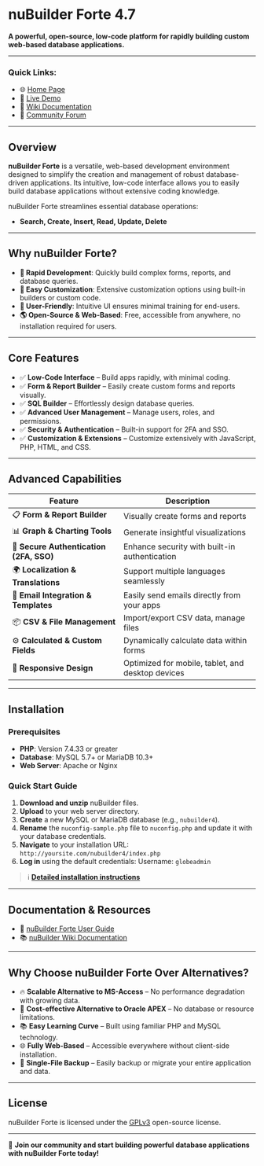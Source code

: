 # nuBuilder Forte 4.7

**A powerful, open-source, low-code platform for rapidly building custom web-based database applications.**

---

### Quick Links:

- 🌐 [Home Page](https://www.nubuilder.com)
- 🚀 [Live Demo](https://demo.nubuilder.cloud/)
- 📑 [Wiki Documentation](https://wiki.nubuilder.cloud)
- 💬 [Community Forum](https://forums.nubuilder.cloud/)

---

## Overview

**nuBuilder Forte** is a versatile, web-based development environment designed to simplify the creation and management of robust database-driven applications. Its intuitive, low-code interface allows you to easily build database applications without extensive coding knowledge.

nuBuilder Forte streamlines essential database operations:

- **Search, Create, Insert, Read, Update, Delete**

---

## Why nuBuilder Forte?

- **🚀 Rapid Development**: Quickly build complex forms, reports, and database queries.
- **🎨 Easy Customization**: Extensive customization options using built-in builders or custom code.
- **🙌 User-Friendly**: Intuitive UI ensures minimal training for end-users.
- **🌎 Open-Source & Web-Based**: Free, accessible from anywhere, no installation required for users.

---

## Core Features

- ✅ **Low-Code Interface** – Build apps rapidly, with minimal coding.
- ✅ **Form & Report Builder** – Easily create custom forms and reports visually.
- ✅ **SQL Builder** – Effortlessly design database queries.
- ✅ **Advanced User Management** – Manage users, roles, and permissions.
- ✅ **Security & Authentication** – Built-in support for 2FA and SSO.
- ✅ **Customization & Extensions** – Customize extensively with JavaScript, PHP, HTML, and CSS.

---

## Advanced Capabilities

| Feature                              | Description                                           |
| ------------------------------------ | ----------------------------------------------------- |
| 📋 **Form & Report Builder**         | Visually create forms and reports                     |
| 📊 **Graph & Charting Tools**        | Generate insightful visualizations                    |
| 🔐 **Secure Authentication (2FA, SSO)** | Enhance security with built-in authentication         |
| 🌍 **Localization & Translations**   | Support multiple languages seamlessly                 |
| 📧 **Email Integration & Templates** | Easily send emails directly from your apps            |
| 📦 **CSV & File Management**         | Import/export CSV data, manage files                  |
| ⚙️ **Calculated & Custom Fields**    | Dynamically calculate data within forms               |
| 📱 **Responsive Design**             | Optimized for mobile, tablet, and desktop devices     |

---

## Installation

### Prerequisites

- **PHP**: Version 7.4.33 or greater
- **Database**: MySQL 5.7+ or MariaDB 10.3+
- **Web Server**: Apache or Nginx

### Quick Start Guide

1. **Download and unzip** nuBuilder files.
2. **Upload** to your web server directory.
3. **Create** a new MySQL or MariaDB database (e.g., `nubuilder4`).
4. **Rename** the `nuconfig-sample.php` file to `nuconfig.php` and update it with your database credentials.
5. **Navigate** to your installation URL:
   `http://yoursite.com/nubuilder4/index.php`
6. **Log in** using the default credentials:
   Username: `globeadmin`

> ℹ️ **[Detailed installation instructions](https://wiki.nubuilder.cloud/index.php?title=Documentation)**

---

## Documentation & Resources

- 📖 [nuBuilder Forte User Guide](https://sourceforge.net/projects/nubuilder/files/nuBuilderForte_UserGuide.pdf/download)
- 📚 [nuBuilder Wiki Documentation](https://wiki.nubuilder.cloud)

---

## Why Choose nuBuilder Forte Over Alternatives?

- 🔥 **Scalable Alternative to MS-Access** – No performance degradation with growing data.
- 💼 **Cost-effective Alternative to Oracle APEX** – No database or resource limitations.
- 📚 **Easy Learning Curve** – Built using familiar PHP and MySQL technology.
- 🌐 **Fully Web-Based** – Accessible everywhere without client-side installation.
- 💾 **Single-File Backup** – Easily backup or migrate your entire application and data.

---

## License

nuBuilder Forte is licensed under the [GPLv3](https://www.gnu.org/licenses/gpl-3.0.html) open-source license.

---

🌟 **Join our community and start building powerful database applications with nuBuilder Forte today!**
